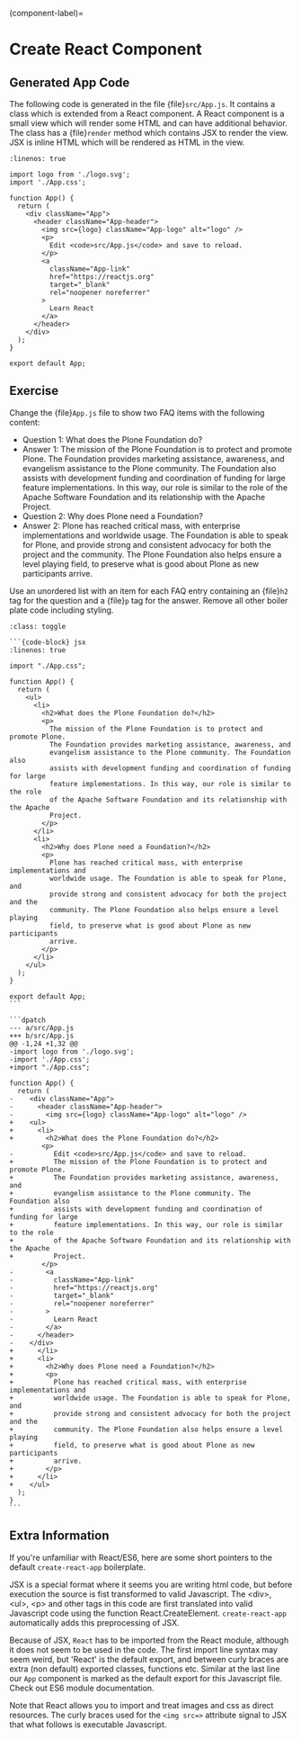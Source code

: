 (component-label)=

# Create React Component

## Generated App Code

The following code is generated in the file {file}`src/App.js`.
It contains a class which is extended from a React component.
A React component is a small view which will render some HTML and can have additional behavior.
The class has a {file}`render` method which contains JSX to render the view.
JSX is inline HTML which will be rendered as HTML in the view.

```{code-block} jsx
:linenos: true

import logo from './logo.svg';
import './App.css';

function App() {
  return (
    <div className="App">
      <header className="App-header">
        <img src={logo} className="App-logo" alt="logo" />
        <p>
          Edit <code>src/App.js</code> and save to reload.
        </p>
        <a
          className="App-link"
          href="https://reactjs.org"
          target="_blank"
          rel="noopener noreferrer"
        >
          Learn React
        </a>
      </header>
    </div>
  );
}

export default App;
```

## Exercise

Change the {file}`App.js` file to show two FAQ items with the following content:

- Question 1: What does the Plone Foundation do?
- Answer 1: The mission of the Plone Foundation is to protect and promote Plone. The Foundation provides marketing assistance, awareness, and evangelism assistance to the Plone community. The Foundation also assists with development funding and coordination of funding for large feature implementations. In this way, our role is similar to the role of the Apache Software Foundation and its relationship with the Apache Project.
- Question 2: Why does Plone need a Foundation?
- Answer 2: Plone has reached critical mass, with enterprise implementations and worldwide usage. The Foundation is able to speak for Plone, and provide strong and consistent advocacy for both the project and the community. The Plone Foundation also helps ensure a level playing field, to preserve what is good about Plone as new participants arrive.

Use an unordered list with an item for each FAQ entry containing an {file}`h2` tag for the question
and a {file}`p` tag for the answer.
Remove all other boiler plate code including styling.

````{admonition} Solution
:class: toggle

```{code-block} jsx
:linenos: true

import "./App.css";

function App() {
  return (
    <ul>
      <li>
        <h2>What does the Plone Foundation do?</h2>
        <p>
          The mission of the Plone Foundation is to protect and promote Plone.
          The Foundation provides marketing assistance, awareness, and
          evangelism assistance to the Plone community. The Foundation also
          assists with development funding and coordination of funding for large
          feature implementations. In this way, our role is similar to the role
          of the Apache Software Foundation and its relationship with the Apache
          Project.
        </p>
      </li>
      <li>
        <h2>Why does Plone need a Foundation?</h2>
        <p>
          Plone has reached critical mass, with enterprise implementations and
          worldwide usage. The Foundation is able to speak for Plone, and
          provide strong and consistent advocacy for both the project and the
          community. The Plone Foundation also helps ensure a level playing
          field, to preserve what is good about Plone as new participants
          arrive.
        </p>
      </li>
    </ul>
  );
}

export default App;
```

```dpatch
--- a/src/App.js
+++ b/src/App.js
@@ -1,24 +1,32 @@
-import logo from './logo.svg';
-import './App.css';
+import "./App.css";

function App() {
  return (
-    <div className="App">
-      <header className="App-header">
-        <img src={logo} className="App-logo" alt="logo" />
+    <ul>
+      <li>
+        <h2>What does the Plone Foundation do?</h2>
        <p>
-          Edit <code>src/App.js</code> and save to reload.
+          The mission of the Plone Foundation is to protect and promote Plone.
+          The Foundation provides marketing assistance, awareness, and
+          evangelism assistance to the Plone community. The Foundation also
+          assists with development funding and coordination of funding for large
+          feature implementations. In this way, our role is similar to the role
+          of the Apache Software Foundation and its relationship with the Apache
+          Project.
        </p>
-        <a
-          className="App-link"
-          href="https://reactjs.org"
-          target="_blank"
-          rel="noopener noreferrer"
-        >
-          Learn React
-        </a>
-      </header>
-    </div>
+      </li>
+      <li>
+        <h2>Why does Plone need a Foundation?</h2>
+        <p>
+          Plone has reached critical mass, with enterprise implementations and
+          worldwide usage. The Foundation is able to speak for Plone, and
+          provide strong and consistent advocacy for both the project and the
+          community. The Plone Foundation also helps ensure a level playing
+          field, to preserve what is good about Plone as new participants
+          arrive.
+        </p>
+      </li>
+    </ul>
  );
}
```
````

## Extra Information

If you're unfamiliar with React/ES6, here are some short pointers to the default `create-react-app` boilerplate.

JSX is a special format where it seems you are writing html code,
but before execution the source is fist transformed to valid Javascript.
The \<div>, \<ul>, \<p> and other tags in this code
are first translated into valid Javascript code using the function React.CreateElement.
`create-react-app` automatically adds this preprocessing of JSX.

Because of JSX, `React` has to be imported from the React module, although it does not seem to be used in the code.
The first import line syntax may seem weird, but 'React' is the default export,
and between curly braces are extra (non default) exported classes, functions etc.
Similar at the last line our `App` component is marked as the default export for this Javascript file.
Check out ES6 module documentation.

Note that React allows you to import and treat images and css as direct resources.
The curly braces used for the `<img src=>` attribute signal to JSX that what follows is executable Javascript.
